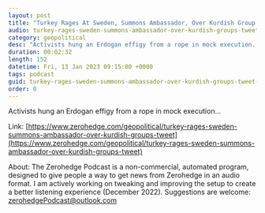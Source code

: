 ```yaml
---
layout: post
title: "Turkey Rages At Sweden, Summons Ambassador, Over Kurdish Group's Tweet"
audio: turkey-rages-sweden-summons-ambassador-over-kurdish-groups-tweet-0
category: geopolitical
desc: "Activists hung an Erdogan effigy from a rope in mock execution..."
duration: 00:02:32
length: 152
datetime: Fri, 13 Jan 2023 09:15:00 +0000
tags: podcast
guid: turkey-rages-sweden-summons-ambassador-over-kurdish-groups-tweet-0
order: 0
---
```

Activists hung an Erdogan effigy from a rope in mock execution...

Link: [https://www.zerohedge.com/geopolitical/turkey-rages-sweden-summons-ambassador-over-kurdish-groups-tweet](https://www.zerohedge.com/geopolitical/turkey-rages-sweden-summons-ambassador-over-kurdish-groups-tweet)

About: The Zerohedge Podcast is a non-commercial, automated program, designed to give people a way to get news from Zerohedge in an audio format.  I am actively working on tweaking and improving the setup to create a better listening experience (December 2022).  Suggestions are welcome: [zerohedgePodcast@outlook.com](mailto:zerohedgePodcast@outlook.com)